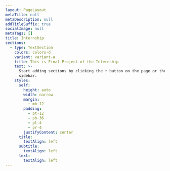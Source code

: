 ```yaml
---
layout: PageLayout
metaTitle: null
metaDescription: null
addTitleSuffix: true
socialImage: null
metaTags: []
title: Internship
sections:
  - type: TextSection
    colors: colors-d
    variant: variant-a
    title: This is Final Project of the Internship
    text: >-
      Start adding sections by clicking the + button on the page or through the
      sidebar.
    styles:
      self:
        height: auto
        width: narrow
        margin:
          - mb-12
        padding:
          - pt-12
          - pb-36
          - pl-4
          - pr-4
        justifyContent: center
      title:
        textAlign: left
      subtitle:
        textAlign: left
      text:
        textAlign: left
---
```

